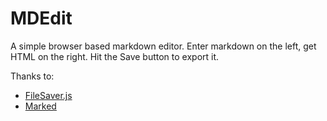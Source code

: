 # MDEdit
A simple browser based markdown editor. Enter markdown on the left, get HTML on the right. Hit the Save button to export it.

Thanks to:
* [FileSaver.js](https://github.com/eligrey/FileSaver.js/)
* [Marked](https://github.com/chjj/marked)
